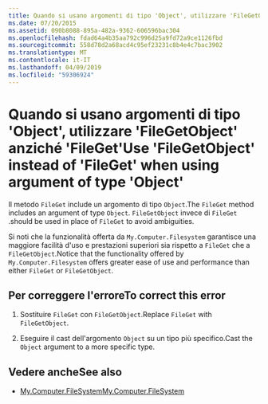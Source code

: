```yaml
---
title: Quando si usano argomenti di tipo 'Object', utilizzare 'FileGetObject' anziché 'FileGet'
ms.date: 07/20/2015
ms.assetid: 090b8088-895a-482a-9362-606596bac304
ms.openlocfilehash: fdad64a4b35aa792c996d25a9fd72a9ce1126fbd
ms.sourcegitcommit: 558d78d2a68acd4c95ef23231c8b4e4c7bac3902
ms.translationtype: MT
ms.contentlocale: it-IT
ms.lasthandoff: 04/09/2019
ms.locfileid: "59306924"
---
```

# <a name="use-filegetobject-instead-of-fileget-when-using-argument-of-type-object"></a><span data-ttu-id="ed8df-102">Quando si usano argomenti di tipo 'Object', utilizzare 'FileGetObject' anziché 'FileGet'</span><span class="sxs-lookup"><span data-stu-id="ed8df-102">Use 'FileGetObject' instead of 'FileGet' when using argument of type 'Object'</span></span>
<span data-ttu-id="ed8df-103">Il metodo `FileGet` include un argomento di tipo `Object`.</span><span class="sxs-lookup"><span data-stu-id="ed8df-103">The `FileGet` method includes an argument of type `Object`.</span></span> `FileGetObject` <span data-ttu-id="ed8df-104">invece di `FileGet` .</span><span class="sxs-lookup"><span data-stu-id="ed8df-104">should be used in place of `FileGet` to avoid ambiguities.</span></span>  
  
 <span data-ttu-id="ed8df-105">Si noti che la funzionalità offerta da `My.Computer.Filesystem` garantisce una maggiore facilità d'uso e prestazioni superiori sia rispetto a `FileGet` che a `FileGetObject`.</span><span class="sxs-lookup"><span data-stu-id="ed8df-105">Notice that the functionality offered by `My.Computer.Filesystem` offers greater ease of use and performance than either `FileGet` or `FileGetObject`.</span></span>  
  
## <a name="to-correct-this-error"></a><span data-ttu-id="ed8df-106">Per correggere l'errore</span><span class="sxs-lookup"><span data-stu-id="ed8df-106">To correct this error</span></span>  
  
1. <span data-ttu-id="ed8df-107">Sostituire `FileGet` con `FileGetObject`.</span><span class="sxs-lookup"><span data-stu-id="ed8df-107">Replace `FileGet` with `FileGetObject`.</span></span>  
  
2. <span data-ttu-id="ed8df-108">Eseguire il cast dell'argomento `Object` su un tipo più specifico.</span><span class="sxs-lookup"><span data-stu-id="ed8df-108">Cast the `Object` argument to a more specific type.</span></span>  
  
## <a name="see-also"></a><span data-ttu-id="ed8df-109">Vedere anche</span><span class="sxs-lookup"><span data-stu-id="ed8df-109">See also</span></span>

- [<span data-ttu-id="ed8df-110">My.Computer.FileSystem</span><span class="sxs-lookup"><span data-stu-id="ed8df-110">My.Computer.FileSystem</span></span>](xref:Microsoft.VisualBasic.FileIO.FileSystem)
